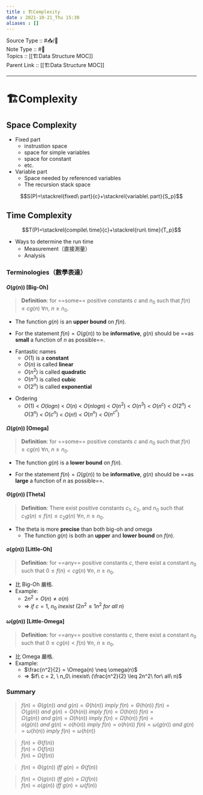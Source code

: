 ```yaml
---
title : 🏗Complexity
date : 2021-10-21_Thu 15:30
aliases : []
---
```

Source Type :: #📥/📄 <br>
Note Type :: #📝 <br>
Topics :: [[🏗Data Structure MOC]]<br>
Parent Link :: [[🏗Data Structure MOC]]<br>

---
# 🏗Complexity

## Space Complexity
+ Fixed part
	+ instrustion space
	+ space for simple variables
	+ space for constant
	+ etc.
+ Variable part
	+ Space needed by referenced variables
	+ The recursion stack space

$$S(P)=\stackrel{fixed\ part}{c}+\stackrel{variable\ part}{S_p}$$

## Time Complexity

$$T(P)=\stackrel{compile\ time}{c}+\stackrel{run\ time}{T_p}$$

- Ways to determine the run time
	- Measurement（直接測量）
	- Analysis

### Terminologies（數學表達）
#### $O(g(n))$ [Big-Oh]
> **Definition**: for ==some== positive constants $c$ and $n_0$ such that $f(n) \le cg(n)$ $\forall n,\ n \ge n_0$.<br>

+ The function $g(n)$ is an **upper bound** on $f(n)$.

+ For the statement $f(n)=O(g(n))$ to be **informative**, $g(n)$ should be ==as **small** a function of $n$ as possible==.

- Fantastic names
	- $O(1)$ is a **constant**
	- $O(n)$ is called **linear**
	- $O(n^2)$ is called **quadratic**
	- $O(n^3)$ is called **cubic**
	- $O(2^n)$ is called **exponential**

* Ordering
	* $O(1)$ < $O(logn)$ < $O(n)$ < $O(nlogn)$ < $O(n^2)$ < $O(n^3)$ < $O(n^c)$ < $O(2^n)$ < $O(3^n)$ < $O(c^n)$ < $O(n!)$ < $O(n^n)$ < $O(n^{c^n})$

#### $\Omega(g(n))$ [Omega]
> **Definition**: for ==some== positive constants $c$ and $n_0$ such that $f(n) \ge cg(n)$ $\forall n,\ n \ge n_0$.<br>

+ The function $g(n)$ is a **lower bound** on $f(n)$.

+ For the statement $f(n)=\Omega(g(n))$ to be **informative**, $g(n)$ should be ==as **large** a function of $n$ as possible==.

#### $\Theta(g(n))$ [Theta]
> **Definition**: There exist positive constants $c_1$, $c_2$, and $n_0$ such that $c_1g(n) \leq f(n) \leq c_2g(n)$ $\forall n,\ n \ge n_0$.<br>

+ The theta is more **precise** than both big-oh and omega
	+ The function $g(n)$ is both an **upper** and **lower bound** on $f(n)$.

#### $o(g(n))$ [Little-Oh]
> **Definition**: for ==any== positive constants $c$, there exist a constant $n_0$ such that $0 \leq f(n) < cg(n)$ $\forall n,\ n \ge n_0$.<br>

+ 比 Big-Oh 嚴格.
+ Example:
	+ $2n^2 = O(n) \neq o(n)$
	+ => $if\ c = 1, \ n_0\ inexist\ (2n^2 \leq 1n^2\ for\ all\ n)$

#### $\omega(g(n))$ [Little-Omega]
> **Definition**: for ==any== positive constants $c$, there exist a constant $n_0$ such that $0 \leq cg(n) < f(n)$ $\forall n,\ n \ge n_0$.<br>

+ 比 Omega 嚴格.
+ Example:
	+ $\frac{n^2}{2} = \Omega(n) \neq \omega(n)$
	+ => $if\ c = 2, \ n_0\ inexist\ (\frac{n^2}{2} \leq 2n^2\ for\ all\ n)$


### Summary
> $f(n)=\Theta(g(n))\ and\ g(n)=\Theta(h(n))\ imply\ f(n)=\Theta(h(n))$
> $f(n)=O(g(n))\ and\ g(n)=O(h(n))\ imply\ f(n)=O(h(n))$
> $f(n)=\Omega(g(n))\ and\ g(n)=\Omega(h(n))\ imply\ f(n)=\Omega(h(n))$
> $f(n)=o(g(n))\ and\ g(n)=o(h(n))\ imply\ f(n)=o(h(n))$
> $f(n)=\omega(g(n))\ and\ g(n)=\omega(h(n))\ imply\ f(n)=\omega(h(n))$

> $f(n)=\Theta(f(n))$<br>
> $f(n)=O(f(n))$<br>
> $f(n)=\Omega(f(n))$

> $f(n)=\Theta(g(n))\ iff\ g(n)=\Theta(f(n))$

> $f(n)=O(g(n))\ iff\ g(n)=\Omega(f(n))$<br>
> $f(n)=o(g(n))\ iff\ g(n)=\omega(f(n))$